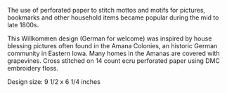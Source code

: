 The use of perforated paper to stitch mottos and motifs for pictures, bookmarks and other household items became popular during the mid to late 1800s.

This Willkommen design (German for welcome) was inspired by house blessing pictures often found in the Amana Colonies, an historic German community in Eastern Iowa. Many homes in the Amanas are covered with grapevines. Cross stitched on 14 count ecru perforated paper using DMC embroidery floss.

Design size: 9 1/2 x 6 1/4 inches
